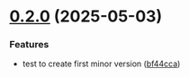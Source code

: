 # [0.2.0](https://github.com/alexplayer15/parmesan/compare/v0.1.0...v0.2.0) (2025-05-03)


### Features

* test to create first minor version ([bf44cca](https://github.com/alexplayer15/parmesan/commit/bf44cca9919006a3ace66f4baedd7bafd461c121))
